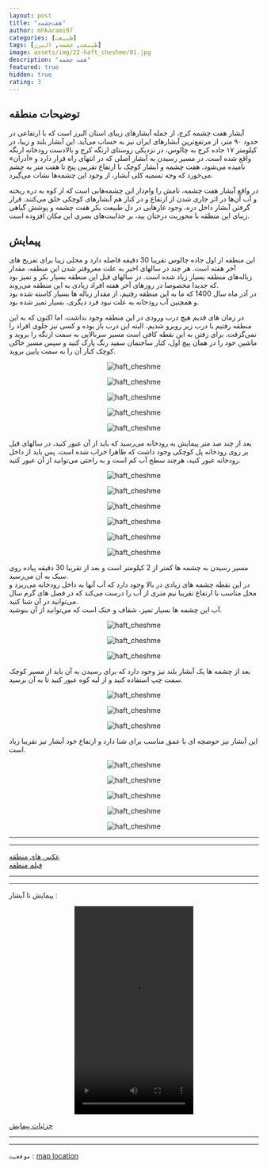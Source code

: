 ```yaml
---
layout: post
title: "هفت‌چشمه"
author: mhkarami97
categories: [طبیعت]
tags: [طبیعت, چشمه, البرز]
image: assets/img/22-haft_cheshme/01.jpg
description: "هفت چشمه"
featured: true
hidden: true
rating: 3
---
```


## توضیحات منطقه
 آبشار هفت چشمه کرج، از جمله آبشارهای زیبای استان البرز است که با ارتفاعی در حدود ۹۰ متر،‌ از مرتفع‌ترین آبشارهای ایران نیز به حساب می‌آید. این آبشار بلند و زیبا، در کیلومتر ۱۷ جاده کرج به چالوس، در نزدیکی روستای ارنگه کرج و بالادست رودخانه ارنگه واقع شده است. در مسیر رسیدن به آبشار اصلی که در انتهای راه قرار دارد و «آدران» نامیده می‌شود،‌ هفت چشمه و آبشار کوچک با ارتفاع تقریبی پنج تا هفت متر به چشم می‌خورد که وجه تسمیه کلی آبشار،‌ از وجود این چشمه‌ها نشات می‌گیرد.  

در واقع آبشار هفت چشمه، نامش را وام‌دار این چشمه‌هایی است که از کوه به دره ریخته و آب آن‌ها در اثر جاری شدن از ارتفاع و در کنار هم آبشارهای کوچکی خلق می‌کنند. قرار گرفتن آبشار داخل دره، وجود غارهایی در دل طبیعت بکر هفت چشمه و پوشش گیاهی زیبای این منظقه با محوریت درختان بید،‌ بر جذابیت‌های بصری این مکان افزوده است.  

## پیمایش
این منطقه از اول جاده چالوس تقریبا 30 دقیقه فاصله دارد و محلی زیبا برای تفریح های آخر هفته است. هر چند در سالهای اخیر به علت معروفتر شدن این منطقه، مقدار زباله‌های منطقه بسیار زیاد شده است. در سالهای قبل این منطقه بسیار بکر و تمیز بود که جدیدا مخصوصا در روزهای آخر هفته افراد زیادی به این منطقه می‌روند.  
در آذر ماه سال 1400 که ما به این منطقه رفتیم، از مقدار زباله ها بسیار کاسته شده بود و همچنین آب رودخانه به علت نبود فرد دیگری، بسیار تمیز شده بود.  

در زمان های قدیم هیچ درب ورودی در این منطقه وجود نداشت، اما اکنون که به این منطقه رفتیم با درب زیر روبرو شدیم، البته این درب باز بوده و کسی نیز جلوی افراد را نمی‌گرفت.
برای رفتن به این نقطه کافی است مسیر سربالایی به سمت ارنگه را بروید و ماشین خود را در همان پیچ اول، کنار ساختمان سفید رنگ پارک کنید و سپس مسیر خاکی کوچک کنار آن را به سمت پایین بروید.  

<p align="center">
  <img src="/assets/img/22-haft_cheshme/02.jpg" alt="haft_cheshme" />
</p>

<p align="center">
  <img src="/assets/img/22-haft_cheshme/03.jpg" alt="haft_cheshme" />
</p>

<p align="center">
  <img src="/assets/img/22-haft_cheshme/04.jpg" alt="haft_cheshme" />
</p>

<p align="center">
  <img src="/assets/img/22-haft_cheshme/05.jpg" alt="haft_cheshme" />
</p>

<p align="center">
  <img src="/assets/img/22-haft_cheshme/06.jpg" alt="haft_cheshme" />
</p>

بعد از چند صد متر پیمایش به رودخانه می‌رسید که باید از آن عبور کنید، در سالهای قبل بر روی رودخانه پل کوچکی وجود داشت که ظاهرا خراب شده است. پس باید از داخل رودخانه عبور کنید، هرچند سطح آب کم است و به راحتی می‌توانید از آن عبور کنید.  

<p align="center">
  <img src="/assets/img/22-haft_cheshme/07.jpg" alt="haft_cheshme" />
</p>

<p align="center">
  <img src="/assets/img/22-haft_cheshme/08.jpg" alt="haft_cheshme" />
</p>

<p align="center">
  <img src="/assets/img/22-haft_cheshme/09.jpg" alt="haft_cheshme" />
</p>

<p align="center">
  <img src="/assets/img/22-haft_cheshme/10.jpg" alt="haft_cheshme" />
</p>

<p align="center">
  <img src="/assets/img/22-haft_cheshme/11.jpg" alt="haft_cheshme" />
</p>

<p align="center">
  <img src="/assets/img/22-haft_cheshme/12.jpg" alt="haft_cheshme" />
</p>

مسیر رسیدن به چشمه ها کمتر از 2 کیلومتر است و بعد از تقریبا 30 دقیقه پیاده روی سبک به آن می‌رسید.  
در این نقطه چشمه های زیادی در بالا وجود دارد که آب آنها به داخل رودخانه می‌ریزد و محل مناسب با ارتفاع تقریبا نیم متری از آب را درست می‌کند که در فصل های گرم سال می‌توانید در آن شنا کنید.  
آب این چشمه ها بسیار تمیز، شفاف و خنک است که می‌توانید از آن بنوشید.  

<p align="center">
  <img src="/assets/img/22-haft_cheshme/13.jpg" alt="haft_cheshme" />
</p>

<p align="center">
  <img src="/assets/img/22-haft_cheshme/14.jpg" alt="haft_cheshme" />
</p>

<p align="center">
  <img src="/assets/img/22-haft_cheshme/15.jpg" alt="haft_cheshme" />
</p>

بعد از چشمه ها یک آبشار بلند نیز وجود دارد که برای رسیدن به آن باید از مسیر کوچک سمت چپ استفاده کنید و از لبه کوه عبور کنید تا به آن برسید.  

<p align="center">
  <img src="/assets/img/22-haft_cheshme/16.jpg" alt="haft_cheshme" />
</p>

<p align="center">
  <img src="/assets/img/22-haft_cheshme/17.jpg" alt="haft_cheshme" />
</p>

<p align="center">
  <img src="/assets/img/22-haft_cheshme/18.jpg" alt="haft_cheshme" />
</p>

این آبشار نیز حوضچه ای با عمق مناسب برای شنا دارد و ارتفاع خود آبشار نیز تقریبا زیاد است.  

<p align="center">
  <img src="/assets/img/22-haft_cheshme/19.jpg" alt="haft_cheshme" />
</p>

<p align="center">
  <img src="/assets/img/22-haft_cheshme/20.jpg" alt="haft_cheshme" />
</p>

<p align="center">
  <img src="/assets/img/22-haft_cheshme/21.jpg" alt="haft_cheshme" />
</p>

<p align="center">
  <img src="/assets/img/22-haft_cheshme/22.jpg" alt="haft_cheshme" />
</p>

<p align="center">
  <img src="/assets/img/22-haft_cheshme/23.jpg" alt="haft_cheshme" />
</p>

---
---

[عکس های منطقه](https://www.instagram.com/p/CW6EPL4IZWu/)  
[فیلم منطقه](https://www.instagram.com/p/CXDCx9FolG0/)  

---
---

پیمایش تا آبشار : 

<p align="center">
<video width="240" height="420" controls>
  <source src="/assets/img/22-haft_cheshme/01.mp4" type="video/mp4">
</video>
</p>

[جزئیات پیمایش](/assets/img/22-haft_cheshme/24.jpg)  

---
---

`موقعیت` : [map location](https://www.google.com/maps/place/Haft+Cheshmeh+Waterfall/@35.9334261,51.0782605,15z/data=!4m2!3m1!1s0x0:0x78b1012741221d1b?sa=X&ved=2ahUKEwixysGxzsD0AhXlSPEDHd24BOwQ_BJ6BAhqEAU)  
